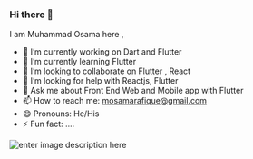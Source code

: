 ### Hi there 👋


I am Muhammad Osama here , 

- 🔭 I’m currently working on Dart and Flutter
- 🌱 I’m currently learning Flutter
- 👯 I’m looking to collaborate on Flutter , React 
- 🤔 I’m looking for help with Reactjs, Flutter
- 💬 Ask me about Front End Web and Mobile app with Flutter 
- 📫 How to reach me: mosamarafique@gmail.com 
- 😄 Pronouns: He/His
- ⚡ Fun fact: ....

![enter image description here](https://github-readme-stats.vercel.app/api?username=muhammad-osama-qureshi&&show_icons=true&title_color=ffffff&icon_color=bb2acf&text_color=daf7dc&bg_color=151515)

